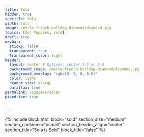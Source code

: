 ```yaml
---
title: Sola
hidden: true
subtitle: Sola
width: full
image: /merle-french-bulldog-diamond/diamond.jpg
topics: [Our Puppies, sold]
draft: true
navbar:
  sticky: false
  transparent: true
  transparent_color: light
header:
  layout: center # Options: center 1-2 or 2-3
  background_image: /merle-french-bulldog-diamond/diamond.jpg
  background_overlay: "rgba(0, 0, 0, 0.5)"
  color: light
  header_size: xlarge
  parallax: true
permalink: /puppies/sola/
pipedrive: true


---
```


{% include block.html 
  block="sold"
  section_size="medium"
  section_container="xsmall"
  section_header_align="center"
  section_title="Sola is Sold"
  block_title="false"
%}
